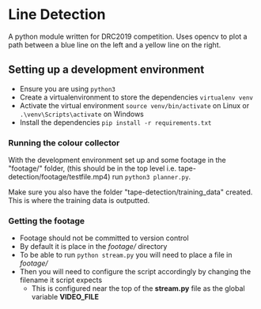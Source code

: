 # Line Detection

A python module written for DRC2019 competition. Uses opencv to plot a path between a blue line on the left and a yellow line on the right. 

## Setting up a development environment

- Ensure you are using `python3`
- Create a virtualenvironment to store the dependencies `virtualenv venv`
- Activate the virtual environment `source venv/bin/activate` on Linux or `.\venv\Scripts\activate` on Windows
- Install the dependencies `pip install -r requirements.txt`

### Running the colour collector

With the development environment set up and some footage in the  "footage/" folder, (this should be in the top level i.e. tape-detection/footage/testfile.mp4) run `python3 planner.py`.

Make sure you also have the folder "tape-detection/training_data" created. This is where the training data is outputted.

### Getting the footage

- Footage should not be committed to version control
- By default it is place in the _footage/_ directory
- To be able to run `python stream.py` you will need to place a file in _footage/_
- Then you will need to configure the script accordingly by changing the filename it script expects
	- This is configured near the top of the **stream.py** file as the global variable **VIDEO_FILE**
